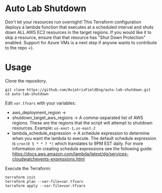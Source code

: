 # Auto Lab Shutdown
Don't let your resources run overnight!  This Terraform configuration deploys a lambda function that executes at a scheduled interval and shuts down ALL AWS EC2 resources in the target regions.  If you would like it to skip a resource, ensure that that resource has "Shut Down Protection" enabled.  Support for Azure VMs is a next step if anyone wants to contribute to the repo =).

# Usage
Clone the repository.
```
git clone https://github.com/AviatrixFieldEng/auto-lab-shutdown.git
cd auto-lab-shutdown
```

Edit `var.tfvars` with your variables:
* aws_deployment_region -> 
* shutdown_target_aws_regions -> A comma-separated list of AWS regions. These are the regions that the script will attempt to shutdown resources.  Example: `us-east-1,us-east-2`
* lambda_schedule_expression -> A schedule expression to determine when you want the lambda to execute.  The default schedule expression is `cron(0 5 * * ? *)` which translates to 9PM EST daily.  For more information on creating schedule expressions see the following guide: https://docs.aws.amazon.com/lambda/latest/dg/services-cloudwatchevents-expressions.html

Execute the Terraform:
```
terraform init
terraform plan --var-file=var.tfvars
terraform apply --var-file=var.tfvars
```
